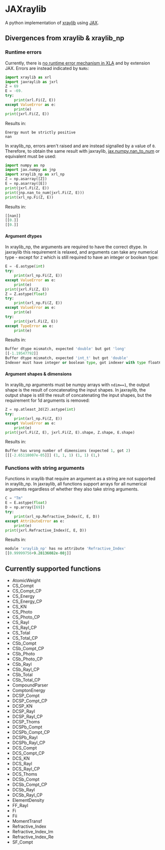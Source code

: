 # JAXraylib

A python implementation of [xraylib](https://github.com/tschoonj/xraylib) using [JAX](https://github.com/google/jax).

## Divergences from xraylib & xraylib_np

### Runtime errors

Currently, there is [no runtime error mechanism in XLA](https://github.com/google/jax/issues/4257#issuecomment-690844567) and by extension JAX.
Errors are instead indicated by ```NaNs```:

```python
import xraylib as xrl
import jaxraylib as jxrl
Z = 69
E = -69.
try:
    print(xrl.Fi(Z, E))
except ValueError as e:
    print(e)
print(jxrl.Fi(Z, E))
```

Results in:

```text
Energy must be strictly positive
nan
```

In xraylib_np, errors aren't raised and are instead signalled by a value of ```0```.
Therefore, to obtain the same result with jaxraylib, [jax.numpy.nan_to_num](https://jax.readthedocs.io/en/latest/_autosummary/jax.numpy.nan_to_num.html) or equivalent must be used:

```python
import numpy as np
import jax.numpy as jnp
import xraylib_np as xrl_np
Z = np.asarray([Z])
E = np.asarray([E])
print(jxrl.Fi(Z, E))
print(jnp.nan_to_num(jxrl.Fi(Z, E)))
print(xrl_np.Fi(Z, E))
```

Results in:

```python
[[nan]]
[[0.]]
[[0.]]
```

#### Argument dtypes

In xraylib_np, the arguments are required to have the correct dtype.
In jaxraylib this requirement is relaxed, and arguments can take any numerical type - except for ```Z``` which is still required to have an integer or boolean type:

```python
E = -E.astype(int)
try:
    print(xrl_np.Fi(Z, E))
except ValueError as e:
    print(e)
print(jxrl.Fi(Z, E))
Z = Z.astype(float)
try:
    print(xrl_np.Fi(Z, E))
except ValueError as e:
    print(e)
try:
    print(jxrl.Fi(Z, E))
except TypeError as e:
    print(e)
```

Results in:

```python
Buffer dtype mismatch, expected 'double' but got 'long'
[[-1.19547792]]
Buffer dtype mismatch, expected 'int_t' but got 'double'
Indexer must have integer or boolean type, got indexer with type float64 at position 0, indexer value Traced<ShapedArray(float64[1])>with<DynamicJaxprTrace(level=0/2)>
```

#### Argument shapes & dimensions

In xraylib_np arguments must be numpy arrays with ```ndim==1```, the output shape is the result of concatenating the input shapes.
In jaxraylib, the output shape is still the result of concatenating the input shapes, but the requirement for 1d arguments is removed:

```python
Z = np.atleast_2d(Z).astype(int)
try:
    print(xrl_np.Fi(Z, E))
except ValueError as e:
    print(e)
print(jxrl.Fi(Z, E), jxrl.Fi(Z, E).shape, Z.shape, E.shape)
```

Results in:

```python
Buffer has wrong number of dimensions (expected 1, got 2)
[[[-2.65118007e-05]]] (1, 1, 1) (1, 1) (1,)
```

### Functions with string arguments

Functions in xraylib that require an argument as a string are not supported in xraylib_np. In jaxraylib, all functions support arrays for all numerical arguments regardless of whether they also take string arguments.

```python
C = "Tm"
E = E.astype(float)
D = np.array([69])
try:
    print(xrl_np.Refractive_Index(C, E, D))
except AttributeError as e:
    print(e)
print(jxrl.Refractive_Index(C, E, D))
```

Results in:

```python
module 'xraylib_np' has no attribute 'Refractive_Index'
[[0.99999756+9.28136082e-08j]]
```

## Currently supported functions

* AtomicWeight
* CS_Compt
* CS_Compt_CP
* CS_Energy
* CS_Energy_CP
* CS_KN
* CS_Photo
* CS_Photo_CP
* CS_Rayl
* CS_Rayl_CP
* CS_Total
* CS_Total_CP
* CSb_Compt
* CSb_Compt_CP
* CSb_Photo
* CSb_Photo_CP
* CSb_Rayl
* CSb_Rayl_CP
* CSb_Total
* CSb_Total_CP
* CompoundParser
* ComptonEnergy
* DCSP_Compt
* DCSP_Compt_CP
* DCSP_KN
* DCSP_Rayl
* DCSP_Rayl_CP
* DCSP_Thoms
* DCSPb_Compt
* DCSPb_Compt_CP
* DCSPb_Rayl
* DCSPb_Rayl_CP
* DCS_Compt
* DCS_Compt_CP
* DCS_KN
* DCS_Rayl
* DCS_Rayl_CP
* DCS_Thoms
* DCSb_Compt
* DCSb_Compt_CP
* DCSb_Rayl
* DCSb_Rayl_CP
* ElementDensity
* FF_Rayl
* Fi
* Fii
* MomentTransf
* Refractive_Index
* Refractive_Index_Im
* Refractive_Index_Re
* SF_Compt
